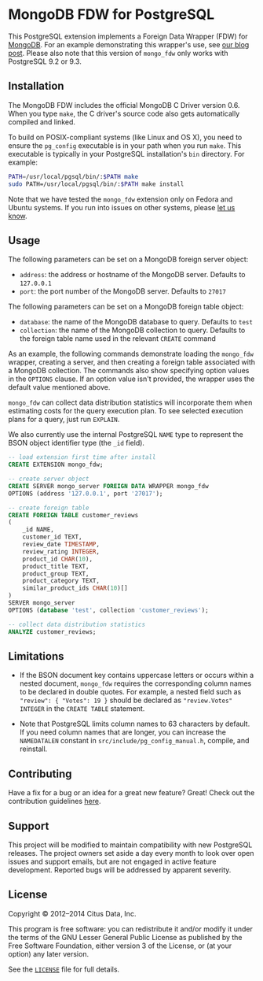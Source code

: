 MongoDB FDW for PostgreSQL
==========================

This PostgreSQL extension implements a Foreign Data Wrapper (FDW) for
[MongoDB][1]. For an example demonstrating this wrapper's use, see [our blog
post][2]. Please also note that this version of `mongo_fdw` only works with
PostgreSQL 9.2 or 9.3.


Installation
------------

The MongoDB FDW includes the official MongoDB C Driver version 0.6. When you
type `make`, the C driver's source code also gets automatically compiled and
linked.

To build on POSIX-compliant systems (like Linux and OS X), you need to ensure
the `pg_config` executable is in your path when you run `make`. This executable
is typically in your PostgreSQL installation's `bin` directory. For example:

```sh
PATH=/usr/local/pgsql/bin/:$PATH make
sudo PATH=/usr/local/pgsql/bin/:$PATH make install
```

Note that we have tested the `mongo_fdw` extension only on Fedora and Ubuntu
systems. If you run into issues on other systems, please [let us know][3].


Usage
-----

The following parameters can be set on a MongoDB foreign server object:

  * `address`: the address or hostname of the MongoDB server.
               Defaults to `127.0.0.1`
  * `port`: the port number of the MongoDB server. Defaults to `27017`

The following parameters can be set on a MongoDB foreign table object:

  * `database`: the name of the MongoDB database to query. Defaults to `test`
  * `collection`: the name of the MongoDB collection to query. Defaults to
                  the foreign table name used in the relevant `CREATE` command

As an example, the following commands demonstrate loading the `mongo_fdw`
wrapper, creating a server, and then creating a foreign table associated with
a MongoDB collection. The commands also show specifying option values in the
`OPTIONS` clause. If an option value isn't provided, the wrapper uses the
default value mentioned above.

`mongo_fdw` can collect data distribution statistics will incorporate them when
estimating costs for the query execution plan. To see selected execution plans
for a query, just run `EXPLAIN`.

We also currently use the internal PostgreSQL `NAME` type to represent the BSON
object identifier type (the `_id` field).

```sql
-- load extension first time after install
CREATE EXTENSION mongo_fdw;

-- create server object
CREATE SERVER mongo_server FOREIGN DATA WRAPPER mongo_fdw
OPTIONS (address '127.0.0.1', port '27017');

-- create foreign table
CREATE FOREIGN TABLE customer_reviews
(
    _id NAME,
    customer_id TEXT,
    review_date TIMESTAMP,
    review_rating INTEGER,
    product_id CHAR(10),
    product_title TEXT,
    product_group TEXT,
    product_category TEXT,
    similar_product_ids CHAR(10)[]
)
SERVER mongo_server
OPTIONS (database 'test', collection 'customer_reviews');

-- collect data distribution statistics
ANALYZE customer_reviews;
```


Limitations
-----------

  * If the BSON document key contains uppercase letters or occurs within a
    nested document, `mongo_fdw` requires the corresponding column names to be
	declared in double quotes. For example, a nested field such as `"review": {
	"Votes": 19 }` should be declared as `"review.Votes" INTEGER` in the `CREATE
	TABLE` statement.

  * Note that PostgreSQL limits column names to 63 characters by default. If
    you need column names that are longer, you can increase the `NAMEDATALEN`
	constant in `src/include/pg_config_manual.h`, compile, and reinstall.


Contributing
------------

Have a fix for a bug or an idea for a great new feature? Great! Check out the
contribution guidelines [here][4].


Support
-------

This project will be modified to maintain compatibility with new PostgreSQL
releases. The project owners set aside a day every month to look over open
issues and support emails, but are not engaged in active feature development.
Reported bugs will be addressed by apparent severity.


License
-------

Copyright © 2012–2014 Citus Data, Inc.

This program is free software: you can redistribute it and/or modify it under
the terms of the GNU Lesser General Public License as published by the Free
Software Foundation, either version 3 of the License, or (at your option) any
later version.

See the [`LICENSE`][5] file for full details.

[1]: http://www.mongodb.com
[2]: http://www.citusdata.com/blog/51-run-sql-on-mongodb
[3]: https://github.com/citusdata/mongo_fdw/issues/new
[4]: CONTRIBUTING.md
[5]: LICENSE
